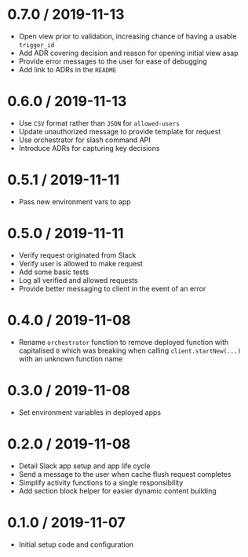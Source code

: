 0.7.0 / 2019-11-13
===================
- Open view prior to validation, increasing chance of having a usable
  `trigger_id`
- Add ADR covering decision and reason for opening initial view asap
- Provide error messages to the user for ease of debugging
- Add link to ADRs in the `README`

0.6.0 / 2019-11-13
===================
- Use `CSV` format rather than `JSON` for `allowed-users`
- Update unauthorized message to provide template for request
- Use orchestrator for slash command API
- Introduce ADRs for capturing key decisions

0.5.1 / 2019-11-11
===================
- Pass new environment vars to app

0.5.0 / 2019-11-11
===================
- Verify request originated from Slack
- Verify user is allowed to make request
- Add some basic tests
- Log all verified and allowed requests
- Provide better messaging to client in the event of an error

0.4.0 / 2019-11-08
===================
- Rename `orchestrator` function to remove deployed function with capitalised
  `O` which was breaking when calling `client.startNew(...)` with an unknown
  function name

0.3.0 / 2019-11-08
===================
- Set environment variables in deployed apps

0.2.0 / 2019-11-08
===================
- Detail Slack app setup and app life cycle
- Send a message to the user when cache flush request completes
- Simplify activity functions to a single responsibility
- Add section block helper for easier dynamic content building

0.1.0 / 2019-11-07
===================
- Initial setup code and configuration
